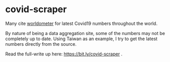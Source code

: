 # covid-scraper
Many cite [worldometer](https://www.worldometers.info/coronavirus/) for latest Covid19 numbers throughout the world.

By nature of being a data aggregation site, some of the numbers may not be completely up to date.
Using Taiwan as an example, I try to get the latest numbers directly from the source.

Read the full-write up here: https://bit.ly/covid-scraper .
